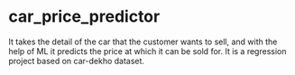 # car_price_predictor
It takes the  detail of the car that the customer wants to sell, and with the help of ML it predicts the price at which it can be sold for. It is a regression project based on car-dekho dataset.
